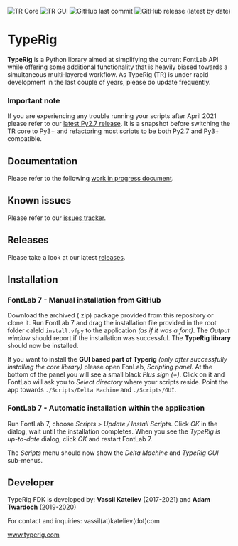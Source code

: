 ![TR Core](https://img.shields.io/badge/TR%20Core%20--%20Python-3%2B-green) ![TR GUI](https://img.shields.io/badge/TR%20GUI%20--%20Python-2.7-orange) ![GitHub last commit](https://img.shields.io/github/last-commit/kateliev/TypeRig) ![GitHub release (latest by date)](https://img.shields.io/github/downloads/kateliev/TypeRig/v1.5.0-py27/total)
# TypeRig
**TypeRig** is a Python library aimed at simplifying the current FontLab API while offering some additional functionality that is heavily biased towards a simultaneous multi-layered workflow. As TypeRig (TR) is under rapid development in the last couple of years, please do update frequently. 

### Important note
If you are experiencing any trouble running your scripts after April 2021 please refer to our [latest Py2.7 release](https://github.com/kateliev/TypeRig/releases/tag/v1.5.0-py27). It is a snapshot before switching the TR core to Py3+ and refactoring most scripts to be both Py2.7 and Py3+ compatible. 

## Documentation
Please refer to the following [work in progress document](https://kateliev.github.io/TypeRig/Docs/).

## Known issues
Please refer to our [issues tracker](https://github.com/kateliev/TypeRig/issues).

## Releases
Please take a look at our latest [releases](https://github.com/kateliev/TypeRig/releases).

## Installation
### FontLab 7 - Manual installation from GitHub
Download the archived (.zip) package provided from this repository or clone it. Run FontLab 7 and drag the installation file provided in the root folder caleld `install.vfpy` to the application _(as if it was a font)_. The _Output window_ should report if the installation was successful. The **TypeRig library** should now be installed.

If you want to install the **GUI based part of Typerig** _(only after successfully installing the core library)_ please open FonLab, _Scripting panel_. At the bottom of the panel you will see a small black _Plus sign (+)_. Click on it and FontLab will ask you to _Select directory_ where your scripts reside. Point the app towards `./Scripts/Delta Machine` and `./Scripts/GUI`.

### FontLab 7 - Automatic installation within the application
Run FontLab 7, choose _Scripts > Update / Install Scripts_. Click _OK_ in the dialog, wait until the installation completes. When you see the _TypeRig is up-to-date_ dialog, click _OK_ and restart FontLab 7.

The _Scripts_ menu should now show the _Delta Machine_ and _TypeRig GUI_ sub-menus.

## Developer
TypeRig FDK is developed by: **Vassil Kateliev** (2017-2021) and **Adam Twardoch** (2019-2020)

For contact and inquiries: vassil(at)kateliev(dot)com

www.typerig.com
